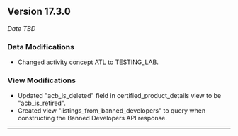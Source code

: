 
## Version 17.3.0
_Date TBD_

### Data Modifications
* Changed activity concept ATL to TESTING_LAB.

### View Modifications
* Updated "acb_is_deleted" field in certified_product_details view to be "acb_is_retired".
* Created view "listings_from_banned_developers" to query when constructing the Banned Developers API response.

---
